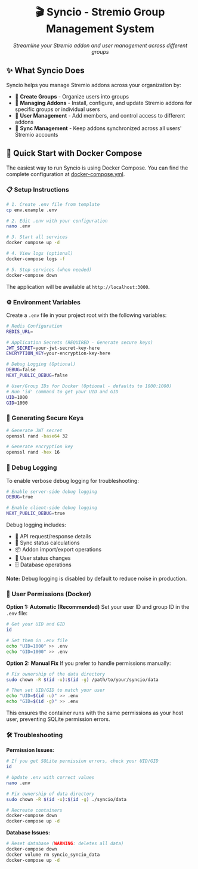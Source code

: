 <div align="center">
  
  # 🎬 Syncio - Stremio Group Management System
  
  *Streamline your Stremio addon and user management across different groups*
</div>

## ✨ What Syncio Does

Syncio helps you manage Stremio addons across your organization by:

- 🏢 **Create Groups** - Organize users into groups
- 🔌 **Managing Addons** - Install, configure, and update Stremio addons for specific groups or individual users
- 👥 **User Management** - Add members, and control access to different addons
- 🔄 **Sync Management** - Keep addons synchronized across all users' Stremio accounts





## 🚀 Quick Start with Docker Compose

The easiest way to run Syncio is using Docker Compose. You can find the complete configuration at [docker-compose.yml](https://github.com/iamneur0/syncio/blob/main/docker-compose.yml).

### 📋 Setup Instructions
```bash
# 1. Create .env file from template
cp env.example .env

# 2. Edit .env with your configuration
nano .env

# 3. Start all services
docker compose up -d

# 4. View logs (optional)
docker-compose logs -f

# 5. Stop services (when needed)
docker-compose down
```

The application will be available at `http://localhost:3000`.


### ⚙️ Environment Variables

Create a `.env` file in your project root with the following variables:

```bash
# Redis Configuration
REDIS_URL=

# Application Secrets (REQUIRED - Generate secure keys)
JWT_SECRET=your-jwt-secret-key-here
ENCRYPTION_KEY=your-encryption-key-here

# Debug Logging (Optional)
DEBUG=false
NEXT_PUBLIC_DEBUG=false

# User/Group IDs for Docker (Optional - defaults to 1000:1000)
# Run 'id' command to get your UID and GID
UID=1000
GID=1000
```

### 🔑 Generating Secure Keys
```bash
# Generate JWT secret
openssl rand -base64 32

# Generate encryption key
openssl rand -hex 16
```

### 🐛 Debug Logging

To enable verbose debug logging for troubleshooting:

```bash
# Enable server-side debug logging
DEBUG=true

# Enable client-side debug logging  
NEXT_PUBLIC_DEBUG=true
```

Debug logging includes:
- 📡 API request/response details
- 🔄 Sync status calculations
- 📦 Addon import/export operations
- 👤 User status changes
- 🗄️ Database operations

**Note:** Debug logging is disabled by default to reduce noise in production.

### 🔐 User Permissions (Docker)

**Option 1: Automatic (Recommended)**
Set your user ID and group ID in the `.env` file:

```bash
# Get your UID and GID
id

# Set them in .env file
echo "UID=1000" >> .env
echo "GID=1000" >> .env
```

**Option 2: Manual Fix**
If you prefer to handle permissions manually:

```bash
# Fix ownership of the data directory
sudo chown -R $(id -u):$(id -g) /path/to/your/syncio/data

# Then set UID/GID to match your user
echo "UID=$(id -u)" >> .env
echo "GID=$(id -g)" >> .env
```

This ensures the container runs with the same permissions as your host user, preventing SQLite permission errors.

### 🛠️ Troubleshooting

**Permission Issues:**
```bash
# If you get SQLite permission errors, check your UID/GID
id

# Update .env with correct values
nano .env

# Fix ownership of data directory
sudo chown -R $(id -u):$(id -g) ./syncio/data

# Recreate containers
docker-compose down
docker-compose up -d
```

**Database Issues:**
```bash
# Reset database (WARNING: deletes all data)
docker-compose down
docker volume rm syncio_syncio_data
docker-compose up -d
```